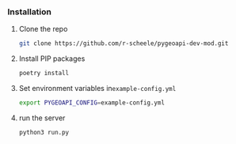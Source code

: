 
### Installation

1. Clone the repo
   ```sh
   git clone https://github.com/r-scheele/pygeoapi-dev-mod.git
   ```
2. Install PIP packages
   ```sh
   poetry install
   ```
3. Set environment variables in`example-config.yml`
   ```sh
   export PYGEOAPI_CONFIG=example-config.yml
   ```

3. run the server
   ```sh
   python3 run.py
   ```

